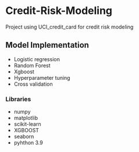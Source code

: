 # Credit-Risk-Modeling
Project using UCI_credit_card for credit risk modeling

## Model Implementation
- Logistic regression
- Random Forest
- Xgboost 
- Hyperparameter tuning
- Cross validation

### Libraries
* numpy
* matplotlib
* scikit-learn
* XGBOOST
* seaborn
* pyhthon 3.9
